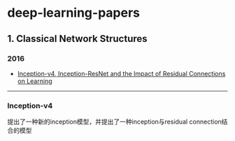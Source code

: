 # deep-learning-papers
## 1. Classical Network Structures
### 2016
- [Inception-v4, Inception-ResNet and the Impact of Residual Connections on Learning](#Inception-v4)

---------------------------
### Inception-v4
提出了一种新的inception模型，并提出了一种inception与residual connection结合的模型
